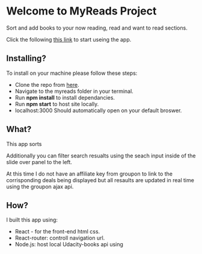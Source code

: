 # Welcome to MyReads Project
Sort and add books to your now reading, read and want to read sections. 

Click the following [this link](https://andrewjc88.github.io/myreads/) to start useing the app.

## Installing?
To install on your machine please follow these steps:
* Clone the repo from [here](https://github.com/andrewjc88/myreads). 
* Navigate to the myreads folder in your terminal.
* Run __npm install__ to install dependancies. 
* Run __npm start__ to host site locally.
* localhost:3000 Should automatically open on your default broswer.

## What?
This app sorts 

Additionally you can filter search resualts using the seach input inside of the slide over panel to the left.

At this time I do not have an affiliate key from groupon to link to the corrisponding deals being displayed but all resaults are updated in real time using the groupon ajax api.
## How?
I built this app using:
* React - for the front-end html css.
* React-router: controll navigation url. 
* Node.js: host local Udacity-books api using 

